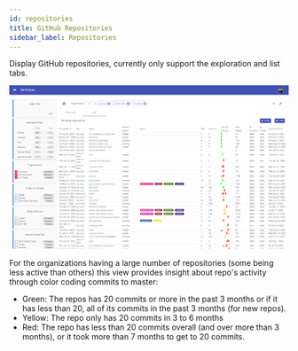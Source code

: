 ```yaml
---
id: repositories
title: GitHub Repositories
sidebar_label: Repositories
---
```


Display GitHub repositories, currently only support the exploration and list tabs.

<p align="center">
  <img alt="Issues View" title="Issues view" src="/img/zencrepes-repos-list.png" width="640" />
</p>

For the organizations having a large number of repositories (some being less active than others) this view provides insight about repo's activity through color coding commits to master:

- Green: The repos has 20 commits or more in the past 3 months or if it has less than 20, all of its commits in the past 3 months (for new repos).
- Yellow: The repo only has 20 commits in 3 to 6 months
- Red: The repo has less than 20 commits overall (and over more than 3 months), or it took more than 7 months to get to 20 commits.
